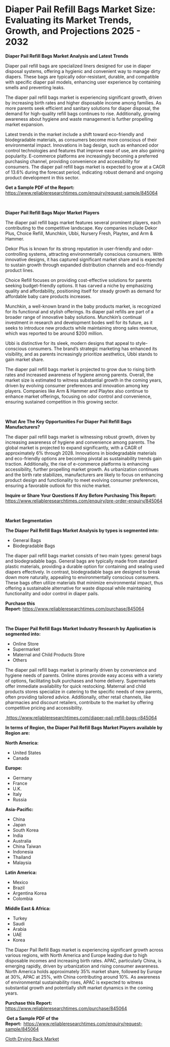 <p><h1>Diaper Pail Refill Bags Market Size: Evaluating its Market Trends, Growth, and Projections 2025 - 2032</h1></p><p><strong>Diaper Pail Refill Bags Market Analysis and Latest Trends</strong></p>
<p><p>Diaper pail refill bags are specialized liners designed for use in diaper disposal systems, offering a hygienic and convenient way to manage dirty diapers. These bags are typically odor-resistant, durable, and compatible with specific diaper pail models, enhancing user experience by containing smells and preventing leaks.</p><p>The diaper pail refill bags market is experiencing significant growth, driven by increasing birth rates and higher disposable income among families. As more parents seek efficient and sanitary solutions for diaper disposal, the demand for high-quality refill bags continues to rise. Additionally, growing awareness about hygiene and waste management is further propelling market expansion.</p><p>Latest trends in the market include a shift toward eco-friendly and biodegradable materials, as consumers become more conscious of their environmental impact. Innovations in bag design, such as enhanced odor control technologies and features that improve ease of use, are also gaining popularity. E-commerce platforms are increasingly becoming a preferred purchasing channel, providing convenience and accessibility for consumers. The diaper pail refill bags market is expected to grow at a CAGR of 13.6% during the forecast period, indicating robust demand and ongoing product development in this sector.</p></p>
<p><strong>Get a Sample PDF of the Report:&nbsp;</strong> <a href="https://www.reliableresearchtimes.com/enquiry/request-sample/845064?utm_campaign=2310&utm_medium=2&utm_source=Github&utm_content=ia&utm_term=08022025&utm_id=diaper-pail-refill-bags">https://www.reliableresearchtimes.com/enquiry/request-sample/845064</a></p>
<p>&nbsp;</p>
<p><strong>Diaper Pail Refill Bags Major Market Players</strong></p>
<p><p>The diaper pail refill bags market features several prominent players, each contributing to the competitive landscape. Key companies include Dekor Plus, Choice Refill, Munchkin, Ubbi, Nursery Fresh, Playtex, and Arm & Hammer. </p><p>Dekor Plus is known for its strong reputation in user-friendly and odor-controlling systems, attracting environmentally conscious consumers. With innovative designs, it has captured significant market share and is expected to sustain growth through expanded distribution channels and eco-friendly product lines.</p><p>Choice Refill focuses on providing cost-effective solutions for parents seeking budget-friendly options. It has carved a niche by emphasizing quality and affordability, positioning itself for steady growth as demand for affordable baby care products increases. </p><p>Munchkin, a well-known brand in the baby products market, is recognized for its functional and stylish offerings. Its diaper pail refills are part of a broader range of innovative baby solutions. Munchkin’s continual investment in research and development bodes well for its future, as it seeks to introduce new products while maintaining strong sales revenue, which was reported to be around $200 million.</p><p>Ubbi is distinctive for its sleek, modern designs that appeal to style-conscious consumers. The brand’s strategic marketing has enhanced its visibility, and as parents increasingly prioritize aesthetics, Ubbi stands to gain market share.</p><p>The diaper pail refill bags market is projected to grow due to rising birth rates and increased awareness of hygiene among parents. Overall, the market size is estimated to witness substantial growth in the coming years, driven by evolving consumer preferences and innovation among key players. Companies like Arm & Hammer and Playtex also continue to enhance market offerings, focusing on odor control and convenience, ensuring sustained competition in this growing sector.</p></p>
<p>&nbsp;</p>
<p><strong>What Are The Key Opportunities For Diaper Pail Refill Bags Manufacturers?</strong></p>
<p><p>The diaper pail refill bags market is witnessing robust growth, driven by increasing awareness of hygiene and convenience among parents. The global market is projected to expand significantly, with a CAGR of approximately 6% through 2028. Innovations in biodegradable materials and eco-friendly options are becoming pivotal as sustainability trends gain traction. Additionally, the rise of e-commerce platforms is enhancing accessibility, further propelling market growth. As urbanization continues and the birth rate stabilizes, manufacturers are likely to focus on enhancing product design and functionality to meet evolving consumer preferences, ensuring a favorable outlook for this niche market.</p></p>
<p><strong>Inquire or Share Your Questions If Any Before Purchasing This Report:</strong> <a href="https://www.reliableresearchtimes.com/enquiry/pre-order-enquiry/845064?utm_campaign=2310&utm_medium=2&utm_source=Github&utm_content=ia&utm_term=08022025&utm_id=diaper-pail-refill-bags">https://www.reliableresearchtimes.com/enquiry/pre-order-enquiry/845064</a></p>
<p>&nbsp;</p>
<p><strong>Market Segmentation</strong></p>
<p><strong>The Diaper Pail Refill Bags Market Analysis by types is segmented into:</strong></p>
<p><ul><li>General Bags</li><li>Biodegradable Bags</li></ul></p>
<p><p>The diaper pail refill bags market consists of two main types: general bags and biodegradable bags. General bags are typically made from standard plastic materials, providing a durable option for containing and sealing used diapers effectively. In contrast, biodegradable bags are designed to break down more naturally, appealing to environmentally conscious consumers. These bags often utilize materials that minimize environmental impact, thus offering a sustainable alternative for waste disposal while maintaining functionality and odor control in diaper pails.</p></p>
<p><strong>Purchase this Report:&nbsp;</strong><a href="https://www.reliableresearchtimes.com/purchase/845064?utm_campaign=2310&utm_medium=2&utm_source=Github&utm_content=ia&utm_term=08022025&utm_id=diaper-pail-refill-bags">https://www.reliableresearchtimes.com/purchase/845064</a></p>
<p>&nbsp;</p>
<p><strong>The Diaper Pail Refill Bags Market Industry Research by Application is segmented into:</strong></p>
<p><ul><li>Online Store</li><li>Supermarket</li><li>Maternal and Child Products Store</li><li>Others</li></ul></p>
<p><p>The diaper pail refill bags market is primarily driven by convenience and hygiene needs of parents. Online stores provide easy access with a variety of options, facilitating bulk purchases and home delivery. Supermarkets offer immediate availability for quick restocking. Maternal and child products stores specialize in catering to the specific needs of new parents, often providing tailored advice. Additionally, other retail channels, like pharmacies and discount retailers, contribute to the market by offering competitive pricing and accessibility.</p></p>
<p><a href="https://www.reliableresearchtimes.com/diaper-pail-refill-bags-r845064?utm_campaign=2310&utm_medium=2&utm_source=Github&utm_content=ia&utm_term=08022025&utm_id=diaper-pail-refill-bags">&nbsp;https://www.reliableresearchtimes.com/diaper-pail-refill-bags-r845064</a></p>
<p><strong>In terms of Region, the Diaper Pail Refill Bags Market Players available by Region are:</strong></p>
<p>
    <p> <strong> North America: </strong>
        <ul>
            <li>United States</li>
            <li>Canada</li>
        </ul>
        </p> 
    <p> <strong> Europe: </strong>
        <ul>
            <li>Germany</li>
            <li>France</li>
            <li>U.K.</li>
            <li>Italy</li>
            <li>Russia</li>
        </ul>
        </p> 
    <p> <strong> Asia-Pacific: </strong>
        <ul>
            <li>China</li>
            <li>Japan</li>
            <li>South Korea</li>
            <li>India</li>
            <li>Australia</li>
            <li>China Taiwan</li>
            <li>Indonesia</li>
            <li>Thailand</li>
            <li>Malaysia</li>
        </ul>
        </p> 
    <p> <strong> Latin America: </strong>
        <ul>
            <li>Mexico</li>
            <li>Brazil</li>
            <li>Argentina Korea</li>
            <li>Colombia</li>
        </ul>
        </p> 
    <p> <strong> Middle East & Africa: </strong>
        <ul>
            <li>Turkey</li>
            <li>Saudi</li>
            <li>Arabia</li>
            <li>UAE</li>
            <li>Korea</li>
        </ul>
    </p>
    </p>
<p><p>The Diaper Pail Refill Bags market is experiencing significant growth across various regions, with North America and Europe leading due to high disposable incomes and increasing birth rates. APAC, particularly China, is emerging rapidly, driven by urbanization and rising consumer awareness. North America holds approximately 35% market share, followed by Europe at 30%, APAC at 25%, with China contributing around 10%. As awareness of environmental sustainability rises, APAC is expected to witness substantial growth and potentially shift market dynamics in the coming years.</p></p>
<p><strong>Purchase this Report: </strong><a href="https://www.reliableresearchtimes.com/purchase/845064?utm_campaign=2310&utm_medium=2&utm_source=Github&utm_content=ia&utm_term=08022025&utm_id=diaper-pail-refill-bags">https://www.reliableresearchtimes.com/purchase/845064</a></p>
<p>&nbsp;<strong>Get a Sample PDF of the Report:&nbsp;&nbsp;</strong><a href="https://www.reliableresearchtimes.com/enquiry/request-sample/845064?utm_campaign=2310&utm_medium=2&utm_source=Github&utm_content=ia&utm_term=08022025&utm_id=diaper-pail-refill-bags">https://www.reliableresearchtimes.com/enquiry/request-sample/845064</a></p>
<p><strong></strong></p>
<p><p><a href="https://github.com/yankimber90yankim/Market-Research-Report-List-1/blob/main/cloth-drying-rack-market.md?utm_campaign=2310&utm_medium=2&utm_source=Github&utm_content=ia&utm_term=08022025&utm_id=diaper-pail-refill-bags">Cloth Drying Rack Market</a></p></p>